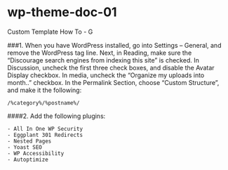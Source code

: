 # wp-theme-doc-01
Custom Template How To - G


###1. When you have WordPress installed, go into Settings – General, and remove the WordPress tag line. Next, in Reading, make sure the “Discourage search engines from indexing this site” is checked. In Discussion, uncheck the first three check boxes, and disable the Avatar Display checkbox. In media, uncheck the “Organize my uploads into month..” checkbox. In the Permalink Section, choose “Custom Structure”, and make it the following:

```
/%category%/%postname%/
```

####2. Add the following plugins:

```
- All In One WP Security
- Eggplant 301 Redirects
- Nested Pages
- Yoast SEO
- WP Accessibility
- Autoptimize
```


